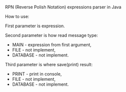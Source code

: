 RPN (Reverse Polish Notation) expressions parser in Java

How to use:

First parameter is expression.

Second parameter is  how read message type:

- MAIN - expression from first argument,
- FILE - not implement,
- DATABASE - not implement.

Third parameter is where save(print) result:

- PRINT - print in console,
- FILE - not implement,
- DATABASE - not implement.